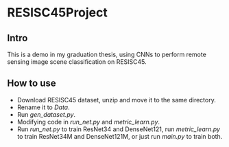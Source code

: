 # RESISC45Project
## Intro
This is a demo in my graduation thesis, using CNNs to perform remote sensing image scene classification on 
RESISC45.
## How to use
* Download RESISC45 dataset, unzip and move it to the same directory.
* Rename it to *Data*.
* Run *gen_dataset.py*.
* Modifying code in *run_net.py* and *metric_learn.py*.
* Run *run_net.py* to train ResNet34 and DenseNet121, run *metric_learn.py* to train ResNet34M and DenseNet121M, or just run *main.py* to train both.